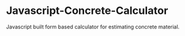 # Javascript-Concrete-Calculator
Javascript built form based calculator for estimating concrete material.
